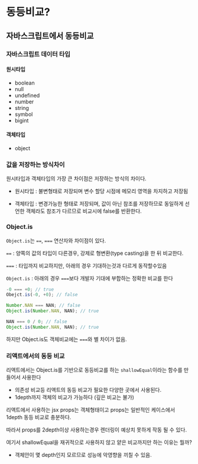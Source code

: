 # 동등비교?

## 자바스크립트에서 동등비교

### 자바스크립트 데이터 타입

#### 원시타입

- boolean
- null
- undefined
- number
- string
- symbol
- bigint

#### 객체타입

- object

### 값을 저장하는 방식차이

원시타입과 객체타입의 가장 큰 차이점은 저장하는 방식의 차이다.

- 원시타입 : 불변형태로 저장되며 변수 할당 시점에 메모리 영역을 차지하고 저장됨

- 객체타입 : 변경가능한 형태로 저장되며, 값이 아닌 참조를 저장하므로 동일하게 선언한 객체라도 참조가 다르므로 비교시에 false를 반환한다.

### Object.is

`Object.is`는 `==`, `===` 연산자와 차이점이 있다.

`==` : 양쪽의 값의 타입이 다른경우, 강제로 형변환(type casting)을 한 뒤 비교한다.

`===` : 타입까지 비교하지만, 아래의 경우 기대하는것과 다르게 동작할수있음

`Object.is` : 아래의 경우 `===`보다 개발자 기대에 부합하는 정확한 비교를 한다

```js
-0 === +0; // true
Obejct.is(-0, +0); // false

Number.NAN === NAN; // false
Object.is(Number.NAN, NAN); // true

NAN === 0 / 0; // false
Object.is(Number.NAN, NAN); // true
```

하지만 Object.is도 객체비교에는 `===`와 별 차이가 없음.

### 리액트에서의 동등 비교

리액트에서는 Object.is를 기반으로 동등비교를 하는 `shallowEqual`이라는 함수를 만들어서 사용한다

- 의존성 비교등 리액트의 동등 비교가 필요한 다양한 곳에서 사용된다.
- 1depth까지 객체의 비교가 가능하다 (깊은 비교는 불가)

리액트에서 사용하는 jsx props는 객체형태이고 props는 일반적인 케이스에서 1depth 동등 비교로 충분하다.

따라서 props를 2depth이상 사용하는경우 렌더링이 예상치 못하게 작동 될 수 있다.

여기서 shallowEqual을 재귀적으로 사용하지 않고 얕은 비교까지만 하는 이유는 뭘까?

- 객체안이 몇 depth인지 모르므로 성능에 악영향을 끼칠 수 있음.
